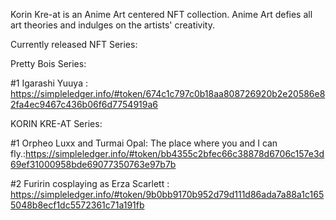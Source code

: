 Korin Kre-at is an Anime Art centered NFT collection. Anime Art defies all art theories and indulges on the artists' creativity.

Currently released NFT Series:

Pretty Bois Series: 

#1 Igarashi Yuuya : https://simpleledger.info/#token/674c1c797c0b18aa808726920b2e20586e82fa4ec9467c436b06f6d7754919a6

KORIN KRE-AT Series: 

#1 Orpheo Luxx and Turmai Opal: The place where you and I can fly.:https://simpleledger.info/#token/bb4355c2bfec66c38878d6706c157e3d69ef31000958bde69077350763e97b7b


#2 Furirin cosplaying as Erza Scarlett : https://simpleledger.info/#token/9b0bb9170b952d79d111d86ada7a88a1c1655048b8ecf1dc5572361c71a191fb

